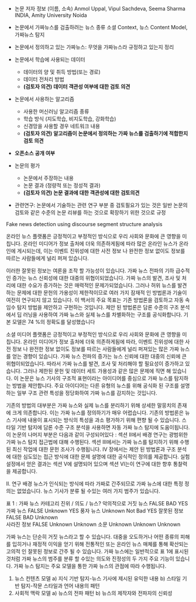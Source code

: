 * 논문 저자 정보 (이름, 소속)
Anmol Uppal, Vipul Sachdeva, Seema Sharma
INDIA, Amity University Noida

* 논문에서 가짜뉴스를 검출하려는 뉴스 종류
소셜 Context, 뉴스 Content Model, 가짜뉴스 탐지

* 논문에서 정의하고 있는 가짜뉴스: 무엇을 가짜뉴스라 규정하고 있는지 정리

* 논문에서 학습에 사용되는 데이터
  - 데이터의 양 및 취득 방법(또는 경로)
  - 데이터 전처리 방법
  -  **(검토자 의견) 데이터 객관성 여부에 대한 검토 의견**  
* 논문에서 사용하는 알고리즘  
  - 사용한 머신러닝 알고리즘 종류 
  - 학습 방식 (지도학습, 비지도학습, 강화학습)
  - 신경망을 사용할 경우 네트워크 내용
  - **(검토자 의견) 알고리즘이 논문에서 정의하는 가짜 뉴스를 검출하기에 적합한지 검토 의견** 
* **오픈소스 공개 여부** 
* 논문의 평가
  - 논문에서 주장하는 내용 
  - 논문 결과 (정량적 또는 정성적 결과)
  - **(검토자 의견) 논문 결과에 대한 객관성에 대한 검토의견** 

* 관련연구: 논문에서 기술하는 관련 연구 부분 중 검토필요가 있는 것은 일반 논문의 검토와 같은 수준의 논문 리뷰를 하는 것으로 
확장하기 위한 것으로 규정

Fake news detection using discourse segment structure analysis 

온라인 뉴스 플랫폼은 긍정적이고 부정적인 방식으로 우리 사회와 문화에 큰 영향을 미칩니다. 온라인 미디어가 정보 출처에 더욱 의존하게됨에 따라 많은 온라인 뉴스가 온라인에 게시되는데, 이는 이벤트 진위성에 대한 사전 정보 나 완전한 정보 없이도 정보를 따르는 사람들에게 널리 퍼져 있습니다.

이러한 잘못된 정보는 여론을 조작 할 가능성이 있습니다. 가짜 뉴스 전파의 기하 급수적 인 증가는 뉴스 신뢰성에 대한 대중의 위협이되었습니다. 가짜 뉴스의 발견, 조사 및 처리에 대한 수요가 증가하는 것은 매력적인 문제가되었습니다. 그러나 허위 뉴스를 발견하는 문제에 대한 문헌의 가용성이 제한적이므로 여러 가지 잠재적 인 방법론과 기술이 여전히 연구되지 않고 있습니다. 이 백서의 주요 목표는 기존 방법론을 검토하고 자동 속임수 탐지 방법을 제안하고 구현하는 것입니다. 제안 된 방법론은 담론 수준의 구조 분석에서 딥 러닝을 사용하여 가짜 뉴스와 실제 뉴스를 차별화하는 구조를 공식화합니다. 기본 모델은 74 %의 정확도를 달성했습니다

소셜 미디어 플랫폼은 긍정적이고 부정적인 방식으로 우리 사회와 문화에 큰 영향을 미칩니다.
 온라인 미디어가 정보 출처에 더욱 의존하게됨에 따라, 이벤트 진위성에 대한 사전 정보 나 완전한 정보 없이도 정보를 따르는 사람들에게 널리 퍼져있는 많은 가짜 뉴스를 얻는 경향이 있습니다. 가짜 뉴스 전파의 증가는 뉴스 신뢰에 대한 대중의 신뢰에 큰 위협이되었습니다.
따라서 가짜 뉴스를 발견, 조사 및 처리해야 할 필요성이 증가하고 있습니다.
그러나 제한된 문헌 및 데이터 세트 가용성과 같은 많은 문제에 직면 해 있습니다. 이 논문은 뉴스 기사의 구조적 표현이라는 아이디어를 중심으로 가짜 뉴스를 탐지하는 방법을 제안합니다.
주요 아이디어는 다른 유형의 뉴스를 위해 공식화 된 구조를 설명하는 일부 구조 관련 특성을 정당화하여 가짜 뉴스를 감지하는 것입니다.

 기존의 방법의 대부분은 가짜 뉴스와 실제 뉴스를 분리하기 위해 상세한 말뭉치의 존재에 크게 의존합니다. 이는 가짜 뉴스를 정의하기가 매우 어렵습니다.
 기존의 방법론은 뉴스 기사에 내용이 표시되는 방식의 특성을 과소 평가하기 위해 편향 될 수 있습니다. 스타일 기반 탐지에 담론 수준 구조 분석을 사용하면 자동 가짜 뉴스 탐지에 도움이됩니다. 이 논문의 나머지 부분은 다음과 같이 구성되어있다 : 섹션 II에서 배경 연구는 광범위한 가짜 뉴스 탐지 접근법에 대해 수행된다. 섹션 III에서는 가짜 뉴스를 탐지하기 위해 수행 된 최신 작업에 대한 문헌 조사가 수행됩니다. IV 장에서는 제안 된 방법론과 구조 분석에 대한 심도있는 접근 방식에 대한 문제 설명에 대한 공식적인 정의를 제공합니다. 실험 설정에서 얻은 결과는 섹션 V에 설명되어 있으며 섹션 VI는이 연구에 대한 향후 통찰력을 제공합니다.
 
 II. 연구 배경
뉴스가 인식되는 방식에 따라 가짜로 간주되므로 가짜 뉴스에 대한 특정 정의는 없었습니다. 뉴스 기사가 분류 될 수있는 여러 가지 범주가 있습니다.

표 1 : 가짜 뉴스 카테고리
                       진위 / 의도 / 뉴스?
악의적으로 거짓 뉴스    FALSE   BAD     YES
가짜 뉴스              FALSE  Unknown  YES
풍자 뉴스             Unknown Not Bad  YES
잘못된 정보            FALSE  BAD      Unknown  
사라진 정보            FALSE  Unknown  Unknown
소문                  Unknown Unknown Unknown

가짜 뉴스는 단순히 거짓 뉴스라고 할 수 있습니다. 대중을 오도하거나 어떤 종류의 피해를 입히거나 재정적 이익을 얻기 위해 전통적인 또는 온라인 뉴스 매체를 통해 확산되는 고의적 인 잘못된 정보로 간주 될 수 있습니다. 가짜 뉴스에는 일반적으로 표 1에 표시된 것처럼 가짜 뉴스의 범주를 분류 할 수있는 의도와 진정성의 두 가지 주요 기능이 있습니다.
가짜 뉴스 탐지는 주요 모델을 통한 가짜 뉴스의 관점에 따라 수행됩니다.
1) 뉴스 컨텐츠 모델
a) 지식 기반 탐지-뉴스 기사에 제시된 유익한 내용
b) 스타일 기반 탐지-작문 스타일과 언어
내용의 패턴
2) 사회적 맥락 모델
a) 뉴스의 전파 패턴
b) 뉴스의 제작자와 전파자의 신뢰성
 
 
 
 
 
 
 
 
 
 
 
